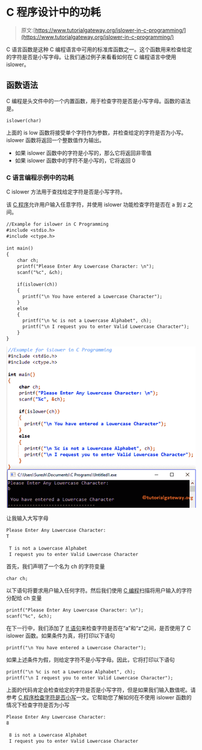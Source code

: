 # C 程序设计中的功耗

> 原文:[https://www.tutorialgateway.org/islower-in-c-programming/](https://www.tutorialgateway.org/islower-in-c-programming/)

C 语言函数是这种 C 编程语言中可用的标准库函数之一。这个函数用来检查给定的字符是否是小写字母。让我们通过例子来看看如何在 C 编程语言中使用 islower。

## 函数语法

C 编程是头文件中的一个内置函数，用于检查字符是否是小写字母。函数的语法是。

```
islower(char)
```

上面的 is low 函数将接受单个字符作为参数，并检查给定的字符是否为小写。islower 函数将返回一个整数值作为输出。

*   如果 islower 函数中的字符是小写的，那么它将返回非零值
*   如果 islower 函数中的字符不是小写的，它将返回 0

### C 语言编程示例中的功耗

C islower 方法用于查找给定字符是否是小写字符。

该 [C 程序](https://www.tutorialgateway.org/c-programming-examples/)允许用户输入任意字符，并使用 islower 功能检查字符是否在 a 到 z 之间。

```
//Example for islower in C Programming
#include <stdio.h>
#include <ctype.h>

int main()
{
    char ch;
    printf("Please Enter Any Lowercase Character: \n");
    scanf("%c", &ch);

    if(islower(ch))
    {
      printf("\n You have entered a Lowercase Character");         
    }
    else
    {
      printf("\n %c is not a Lowercase Alphabet", ch);
      printf("\n I request you to enter Valid Lowercase Character");	
    }
}
```

![islower in C Programming 1](img/8ba5d7168a5905dfc47d01ade5d3956e.png)

让我输入大写字母

```
Please Enter Any Lowercase Character: 
T

 T is not a Lowercase Alphabet
 I request you to enter Valid Lowercase Character
```

首先，我们声明了一个名为 ch 的字符变量

```
char ch;
```

以下语句将要求用户输入任何字符。然后我们使用 [C 编程](https://www.tutorialgateway.org/c-programming/)扫描将用户输入的字符分配给 ch 变量

```
printf("Please Enter Any Lowercase Character: \n");
scanf("%c", &ch);
```

在下一行中，我们添加了 [If 语句](https://www.tutorialgateway.org/if-statement-in-c/)来检查字符是否在“a”和“z”之间，是否使用了 C islower 函数。如果条件为真，将打印以下语句

```
printf("\n You have entered a Lowercase Character");
```

如果上述条件为假，则给定字符不是小写字母。因此，它将打印以下语句

```
printf("\n %c is not a Lowercase Alphabet", ch);
printf("\n I request you to enter Valid Lowercase Character");
```

上面的代码肯定会检查给定的字符是否是小写字符，但是如果我们输入数值呢。请参考 [C 程序检查字符是否小写](https://www.tutorialgateway.org/c-program-to-check-whether-character-is-lowercase-or-not/)一文。它帮助您了解如何在不使用 islower 函数的情况下检查字符是否为小写

```
Please Enter Any Lowercase Character: 
8

 8 is not a Lowercase Alphabet
 I request you to enter Valid Lowercase Character
```